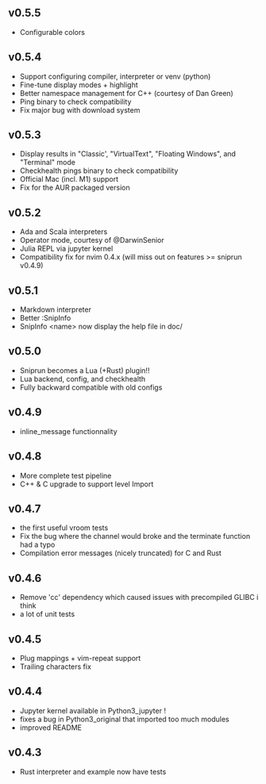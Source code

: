 ## v0.5.5
- Configurable colors

## v0.5.4
- Support configuring compiler, interpreter or venv (python)
- Fine-tune display modes + highlight
- Better namespace management for C++ (courtesy of Dan Green)
- Ping binary to check compatibility
- Fix major bug with download system

## v0.5.3
- Display results in "Classic', "VirtualText", "Floating Windows", and "Terminal" mode
- Checkhealth pings binary to check compatibility
- Official Mac (incl. M1) support
- Fix for the AUR packaged version


## v0.5.2
- Ada and Scala interpreters
- Operator mode, courtesy of @DarwinSenior
- Julia REPL via jupyter kernel
- Compatibility fix for nvim 0.4.x (will miss out on features >= sniprun v0.4.9)


## v0.5.1 
- Markdown interpreter
- Better :SnipInfo
- SnipInfo \<name> now display the help file in doc/

## v0.5.0
- Sniprun becomes a Lua (+Rust) plugin!!
- Lua backend, config, and checkhealth
- Fully backward compatible with old configs

## v0.4.9
- inline_message functionnality

## v0.4.8
- More complete test pipeline
- C++ & C upgrade to support level Import


## v0.4.7
- the first useful vroom tests
- Fix the bug where the channel would broke and the terminate function had a typo
- Compilation error messages (nicely truncated) for C and Rust

## v0.4.6
- Remove 'cc' dependency which caused issues with precompiled GLIBC i think
- a lot of unit tests


## v0.4.5
- Plug mappings + vim-repeat support
- Trailing characters fix


## v0.4.4
- Jupyter kernel available in Python3_jupyter !
- fixes a bug in Python3_original that imported too much modules
- improved README

## v0.4.3
- Rust interpreter and example now have tests
